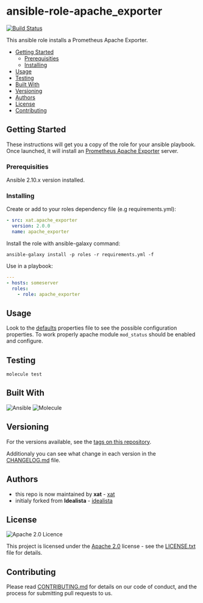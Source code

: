 # ansible-role-apache_exporter

[![Build Status](https://api.travis-ci.com/Xat59/ansible-role-apache_exporter.svg?branch=master)](https://travis-ci.com/github/Xat59/ansible-role-apache_exporter)

This ansible role installs a Prometheus Apache Exporter.

- [Getting Started](#getting-started)
  - [Prerequisities](#prerequisities)
  - [Installing](#installing)
- [Usage](#usage)
- [Testing](#testing)
- [Built With](#built-with)
- [Versioning](#versioning)
- [Authors](#authors)
- [License](#license)
- [Contributing](#contributing)

## Getting Started

These instructions will get you a copy of the role for your ansible playbook. Once launched, it will install an [Prometheus Apache Exporter](https://github.com/Lusitaniae/apache_exporter) server.

### Prerequisities

Ansible 2.10.x version installed.

### Installing

Create or add to your roles dependency file (e.g requirements.yml):

```yaml
- src: xat.apache_exporter
  version: 2.0.0
  name: apache_exporter
```

Install the role with ansible-galaxy command:

`ansible-galaxy install -p roles -r requirements.yml -f`

Use in a playbook:

```yaml
---
- hosts: someserver
  roles:
    - role: apache_exporter
```

## Usage

Look to the [defaults](defaults/main.yml) properties file to see the possible configuration properties. To work properly apache module `mod_status` should be enabled and configure.

## Testing

`molecule test`

## Built With

![Ansible](https://img.shields.io/badge/ansible-2.10.x-green.svg)
![Molecule](https://img.shields.io/badge/molecule-3.3.0-green.svg)

## Versioning

For the versions available, see the [tags on this repository](https://github.com/Xat59/ansible-role-apache_exporter/tags).

Additionaly you can see what change in each version in the [CHANGELOG.md](CHANGELOG.md) file.

## Authors

- this repo is now maintained by **xat** - [xat](https://github.com/Xat59)
- initialy forked from **Idealista** - [idealista](https://github.com/idealista)

## License

![Apache 2.0 Licence](https://img.shields.io/hexpm/l/plug.svg)

This project is licensed under the [Apache 2.0](https://www.apache.org/licenses/LICENSE-2.0) license - see the [LICENSE.txt](LICENSE.txt) file for details.

## Contributing

Please read [CONTRIBUTING.md](.github/CONTRIBUTING.md) for details on our code of conduct, and the process for submitting pull requests to us.
